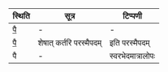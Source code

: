| स्थिति | सूत्र | टिप्पणी |
| ----- | ------- | ------ |
| पै॒ | - | - |
| पै॒ | शेषात् कर्तरि परस्मैपदम् | इति परस्मैपदम् |
| पै | - | स्वरभेदमात्रालोपः |
